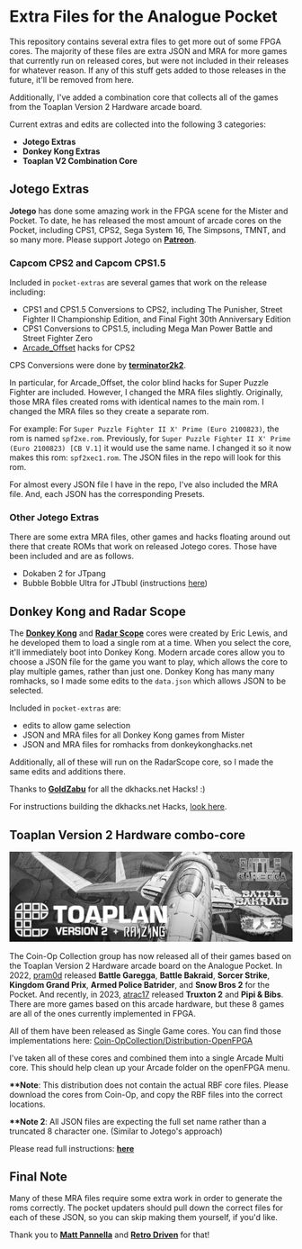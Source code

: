 # Extra Files for the Analogue Pocket

This repository contains several extra files to get more out of some FPGA cores. The majority of these files are extra JSON and MRA for more games that currently run on released cores, but were not included in their releases for whatever reason. If any of this stuff gets added to those releases in the future, it'll be removed from here.

Additionally, I've added a combination core that collects all of the games from the Toaplan Version 2 Hardware arcade board.

Current extras and edits are collected into the following 3 categories:
- <b>Jotego Extras</b>
- <b>Donkey Kong Extras</b>
- <b>Toaplan V2 Combination Core</b>

## Jotego Extras

<b>Jotego</b> has done some amazing work in the FPGA scene for the Mister and Pocket. To date, he has released the most amount of arcade cores on the Pocket, including CPS1, CPS2, Sega System 16, The Simpsons, TMNT, and so many more. Please support Jotego on <b><a href="https://www.patreon.com/jotego">Patreon</a></b>.

### Capcom CPS2 and Capcom CPS1.5

Included in `pocket-extras` are several games that work on the release including: 
- CPS1 and CPS1.5 Conversions to CPS2, including The Punisher, Street Fighter II Championship Edition, and Final Fight 30th Anniversary Edition
- CPS1 Conversions to CPS1.5, including Mega Man Power Battle and Street Fighter Zero
- <a href="https://github.com/atrac17/Arcade_Offset">Arcade_Offset</a> hacks for CPS2

CPS Conversions were done by <b><a href="https://github.com/terminator2k2">terminator2k2</a></b>.

In particular, for Arcade_Offset, the color blind hacks for Super Puzzle Fighter are included. However, I changed the MRA files slightly. Originally, those MRA files created roms with identical names to the main rom. I changed the MRA files so they create a separate rom.

For example: For `Super Puzzle Fighter II X' Prime (Euro 2100823)`, the rom is named `spf2xe.rom`. Previously, for `Super Puzzle Fighter II X' Prime (Euro 2100823) [CB V.1]` it would use the same name. I changed it so it now makes this rom: `spf2xec1.rom`. The JSON files in the repo will look for this rom.

For almost every JSON file I have in the repo, I've also included the MRA file. And, each JSON has the corresponding Presets.

### Other Jotego Extras

There are some extra MRA files, other games and hacks floating around out there that create ROMs that work on released Jotego cores. Those have been included and are as follows.

- Dokaben 2 for JTpang
- Bubble Bobble Ultra for JTbubl (instructions <a href="/jotego-extras/Assets/jtbubl/mra/README.md">here</a>)

## Donkey Kong and Radar Scope

The <b><a href="https://github.com/ericlewis/openFPGA-DonkeyKong">Donkey Kong</a></b> and <b><a href="https://github.com/ericlewis/openFPGA-RadarScope">Radar Scope</a></b> cores were created by Eric Lewis, and he developed them to load a single rom at a time.  When you select the core, it'll immediately boot into Donkey Kong. Modern arcade cores allow you to choose a JSON file for the game you want to play, which allows the core to play multiple games, rather than just one.  Donkey Kong has many many romhacks, so I made some edits to the `data.json` which allows JSON to be selected.

Included in `pocket-extras` are:
- edits to allow game selection
- JSON and MRA files for all Donkey Kong games from Mister
- JSON and MRA files for romhacks from donkeykonghacks.net

Additionally, all of these will run on the RadarScope core, so I made the same edits and additions there.

Thanks to <b><a href="https://github.com/GoldZabu">GoldZabu</a></b> for all the dkhacks.net Hacks! :)

For instructions building the dkhacks.net Hacks, <a href="/dk-extras/Assets/donkeykong/mra/donkeykonghacks.net/README.md">look here</a>.

## Toaplan Version 2 Hardware combo-core

<img src="/toaplan2_complete/Cores/coinop.Toaplan_V2_Rotated/toaplan2_c.png" />

The Coin-Op Collection group has now released all of their games based on the Toaplan Version 2 Hardware arcade board on the Analogue Pocket. In 2022, <a href="https://github.com/psomashekar">pram0d</a> released <b>Battle Garegga</b>, <b>Battle Bakraid</b>, <b>Sorcer Strike</b>, <b>Kingdom Grand Prix</b>, <b>Armed Police Batrider</b>, and <b>Snow Bros 2</b> for the Pocket. And recently, in 2023, <a href="https://github.com/atrac17">atrac17</a> released <b>Truxton 2</b> and <b>Pipi & Bibs</b>. There are more games based on this arcade hardware, but these 8 games are all of the ones currently implemented in FPGA.

All of them have been released as Single Game cores. You can find those implementations here: <a href="https://github.com/Coin-OpCollection/Distribution-OpenFPGA">Coin-OpCollection/Distribution-OpenFPGA</a>

I've taken all of these cores and combined them into a single Arcade Multi core. This should help clean up your Arcade folder on the openFPGA menu.

<b>**Note</b>: This distribution does not contain the actual RBF core files. Please download the cores from Coin-Op, and copy the RBF files into the correct locations.

<b>**Note 2</b>: All JSON files are expecting the full set name rather than a truncated 8 character one. (Similar to Jotego's approach)

Please read full instructions: <b><a href="/toaplan2_complete/README.md">here</a></b>

## Final Note

Many of these MRA files require some extra work in order to generate the roms correctly. The pocket updaters should pull down the correct files for each of these JSON, so you can skip making them yourself, if you'd like.

Thank you to <b><a href="https://github.com/mattpannella">Matt Pannella</a></b> and <b><a href="https://github.com/retrodriven">Retro Driven</a></b> for that!
